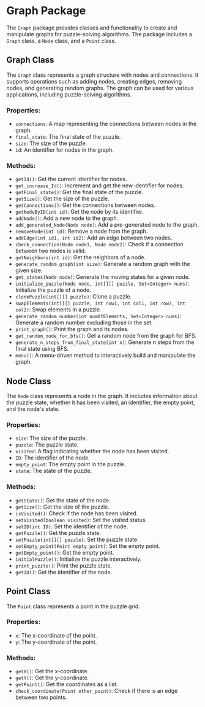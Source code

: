 # Graph Package

The `Graph` package provides classes and functionality to create and manipulate graphs for puzzle-solving algorithms. The package includes a `Graph` class, a `Node` class, and a `Point` class.

## Graph Class

The `Graph` class represents a graph structure with nodes and connections. It supports operations such as adding nodes, creating edges, removing nodes, and generating random graphs. The graph can be used for various applications, including puzzle-solving algorithms.

### Properties:

- `connections`: A map representing the connections between nodes in the graph.
- `final_state`: The final state of the puzzle.
- `size`: The size of the puzzle.
- `id`: An identifier for nodes in the graph.

### Methods:

- `getId()`: Get the current identifier for nodes.
- `get_increase_Id()`: Increment and get the new identifier for nodes.
- `getFinal_state()`: Get the final state of the puzzle.
- `getSize()`: Get the size of the puzzle.
- `getConnections()`: Get the connections between nodes.
- `getNodeByID(int id)`: Get the node by its identifier.
- `addNode()`: Add a new node to the graph.
- `add_generated_Node(Node node)`: Add a pre-generated node to the graph.
- `removeNode(int id)`: Remove a node from the graph.
- `addEdge(int id1, int id2)`: Add an edge between two nodes.
- `check_connection(Node node1, Node node2)`: Check if a connection between two nodes is valid.
- `getNeighbors(int id)`: Get the neighbors of a node.
- `generate_random_graph(int size)`: Generate a random graph with the given size.
- `get_states(Node node)`: Generate the moving states for a given node.
- `initialize_puzzle(Node node, int[][] puzzle, Set<Integer> nums)`: Initialize the puzzle of a node.
- `clonePuzzle(int[][] puzzle)`: Clone a puzzle.
- `swapElements(int[][] puzzle, int row1, int col1, int row2, int col2)`: Swap elements in a puzzle.
- `generate_random_number(int numOfElements, Set<Integer> nums)`: Generate a random number excluding those in the set.
- `print_graph()`: Print the graph and its nodes.
- `get_random_node_for_bfs()`: Get a random node from the graph for BFS.
- `generate_n_steps_from_final_state(int n)`: Generate n steps from the final state using BFS.
- `menu()`: A menu-driven method to interactively build and manipulate the graph.

## Node Class

The `Node` class represents a node in the graph. It includes information about the puzzle state, whether it has been visited, an identifier, the empty point, and the node's state.

### Properties:

- `size`: The size of the puzzle.
- `puzzle`: The puzzle state.
- `visited`: A flag indicating whether the node has been visited.
- `ID`: The identifier of the node.
- `empty_point`: The empty point in the puzzle.
- `state`: The state of the puzzle.

### Methods:

- `getState()`: Get the state of the node.
- `getSize()`: Get the size of the puzzle.
- `isVisited()`: Check if the node has been visited.
- `setVisited(boolean visited)`: Set the visited status.
- `setID(int ID)`: Set the identifier of the node.
- `getPuzzle()`: Get the puzzle state.
- `setPuzzle(int[][] puzzle)`: Set the puzzle state.
- `setEmpty_point(Point empty_point)`: Set the empty point.
- `getEmpty_point()`: Get the empty point.
- `initialPuzzle()`: Initialize the puzzle interactively.
- `print_puzzle()`: Print the puzzle state.
- `getID()`: Get the identifier of the node.

## Point Class

The `Point` class represents a point in the puzzle grid.

### Properties:

- `x`: The x-coordinate of the point.
- `y`: The y-coordinate of the point.

### Methods:

- `getX()`: Get the x-coordinate.
- `getY()`: Get the y-coordinate.
- `getPoint()`: Get the coordinates as a list.
- `check_coordinate(Point other_point)`: Check if there is an edge between two points.
